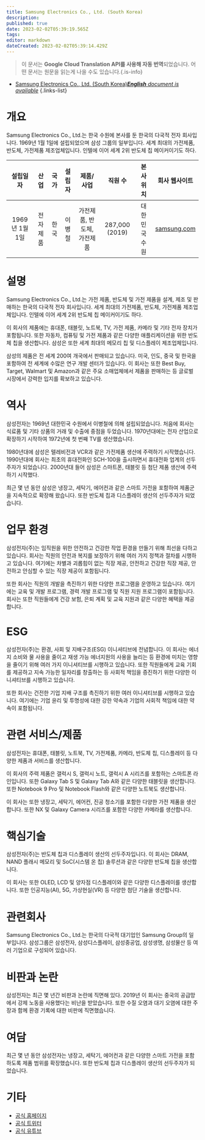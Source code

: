 ```yaml
---
title: Samsung Electronics Co., Ltd. (South Korea)
description: 
published: true
date: 2023-02-02T05:39:19.565Z
tags: 
editor: markdown
dateCreated: 2023-02-02T05:39:14.429Z
---
```


> 이 문서는 **Google Cloud Translation API를 사용해 자동 번역**되었습니다.
어떤 문서는 원문을 읽는게 나을 수도 있습니다.{.is-info}



- [Samsung Electronics Co., Ltd. (South Korea)***English** document is available*](/en/Knowledge-base/Dictionary/Company/samsung-electronics-co-ltd-south-korea)
{.links-list}


# 개요

Samsung Electronics Co., Ltd.는 한국 수원에 본사를 둔 한국의 다국적 전자 회사입니다. 1969년 1월 1일에 설립되었으며 삼성 그룹의 일부입니다. 세계 최대의 가전제품, 반도체, 가전제품 제조업체입니다. 인텔에 이어 세계 2위 반도체 칩 메이커이기도 하다.

| 설립일자 | 산업 | 국가 | 설립자 | 제품/사업 | 직원 수 | 본사위치 | 회사 웹사이트 |
| :----------------: | :-----: | :----: | :----: | :--------------: | :----------------: | :--------------------: | :--------------: |
| 1969년 1월 1일 | 전자제품 | 한국 | 이병철 | 가전제품, 반도체, 가전제품 | 287,000 (2019) | 대한민국 수원 | [samsung.com](https://www.samsung.com/) |

# 설명

Samsung Electronics Co., Ltd.는 가전 제품, 반도체 및 가전 제품을 설계, 제조 및 판매하는 한국의 다국적 전자 회사입니다. 세계 최대의 가전제품, 반도체, 가전제품 제조업체입니다. 인텔에 이어 세계 2위 반도체 칩 메이커이기도 하다.

이 회사의 제품에는 휴대폰, 태블릿, 노트북, TV, 가전 제품, 카메라 및 기타 전자 장치가 포함됩니다. 또한 자동차, 컴퓨팅 및 가전 제품과 같은 다양한 애플리케이션을 위한 반도체 칩을 생산합니다. 삼성은 또한 세계 최대의 메모리 칩 및 디스플레이 제조업체입니다.

삼성의 제품은 전 세계 200여 개국에서 판매되고 있습니다. 미국, 인도, 중국 및 한국을 포함하여 전 세계에 수많은 연구 개발 센터가 있습니다. 이 회사는 또한 Best Buy, Target, Walmart 및 Amazon과 같은 주요 소매업체에서 제품을 판매하는 등 글로벌 시장에서 강력한 입지를 확보하고 있습니다.

# 역사

삼성전자는 1969년 대한민국 수원에서 이병철에 의해 설립되었습니다. 처음에 회사는 식료품 및 기타 상품의 거래 및 수출에 중점을 두었습니다. 1970년대에는 전자 산업으로 확장하기 시작하여 1972년에 첫 번째 TV를 생산했습니다.

1980년대에 삼성은 텔레비전과 VCR과 같은 가전제품 생산에 주력하기 시작했습니다. 1990년대에 회사는 최초의 휴대전화인 SCH-100을 출시하면서 휴대전화 업계의 선두주자가 되었습니다. 2000년대 들어 삼성은 스마트폰, 태블릿 등 첨단 제품 생산에 주력하기 시작했다.

최근 몇 년 동안 삼성은 냉장고, 세탁기, 에어컨과 같은 스마트 가전을 포함하여 제품군을 지속적으로 확장해 왔습니다. 또한 반도체 칩과 디스플레이 생산의 선두주자가 되었습니다.

# 업무 환경

삼성전자(주)는 임직원을 위한 안전하고 건강한 작업 환경을 만들기 위해 최선을 다하고 있습니다. 회사는 직원의 안전과 복지를 보장하기 위해 여러 가지 정책과 절차를 시행하고 있습니다. 여기에는 차별과 괴롭힘이 없는 직장 제공, 안전하고 건강한 직장 제공, 안전하고 안심할 수 있는 직장 제공이 포함됩니다.

또한 회사는 직원의 개발을 촉진하기 위한 다양한 프로그램을 운영하고 있습니다. 여기에는 교육 및 개발 프로그램, 경력 개발 프로그램 및 직원 지원 프로그램이 포함됩니다. 회사는 또한 직원들에게 건강 보험, 은퇴 계획 및 교육 지원과 같은 다양한 혜택을 제공합니다.

# ESG

삼성전자(주)는 환경, 사회 및 지배구조(ESG) 이니셔티브에 전념합니다. 이 회사는 에너지 소비와 물 사용을 줄이고 재생 가능 에너지원의 사용을 늘리는 등 환경에 미치는 영향을 줄이기 위해 여러 가지 이니셔티브를 시행하고 있습니다. 또한 직원들에게 교육 기회를 제공하고 지속 가능한 일자리를 창출하는 등 사회적 책임을 증진하기 위한 다양한 이니셔티브를 시행하고 있습니다.

또한 회사는 건전한 기업 지배 구조를 촉진하기 위한 여러 이니셔티브를 시행하고 있습니다. 여기에는 기업 윤리 및 투명성에 대한 강한 약속과 기업의 사회적 책임에 대한 약속이 포함됩니다.

# 관련 서비스/제품

삼성전자는 휴대폰, 태블릿, 노트북, TV, 가전제품, 카메라, 반도체 칩, 디스플레이 등 다양한 제품과 서비스를 생산합니다.

이 회사의 주력 제품은 갤럭시 S, 갤럭시 노트, 갤럭시 A 시리즈를 포함하는 스마트폰 라인입니다. 또한 Galaxy Tab S 및 Galaxy Tab A와 같은 다양한 태블릿을 생산합니다. 또한 Notebook 9 Pro 및 Notebook Flash와 같은 다양한 노트북도 생산합니다.

이 회사는 또한 냉장고, 세탁기, 에어컨, 진공 청소기를 포함한 다양한 가전 제품을 생산합니다. 또한 NX 및 Galaxy Camera 시리즈를 포함한 다양한 카메라를 생산합니다.

# 핵심기술

삼성전자(주)는 반도체 칩과 디스플레이 생산의 선두주자입니다. 이 회사는 DRAM, NAND 플래시 메모리 및 SoC(시스템 온 칩) 솔루션과 같은 다양한 반도체 칩을 생산합니다.

이 회사는 또한 OLED, LCD 및 양자점 디스플레이와 같은 다양한 디스플레이를 생산합니다. 또한 인공지능(AI), 5G, 가상현실(VR) 등 다양한 첨단 기술을 생산합니다.

# 관련회사

Samsung Electronics Co., Ltd.는 한국의 다국적 대기업인 Samsung Group의 일부입니다. 삼성그룹은 삼성전자, 삼성디스플레이, 삼성중공업, 삼성생명, 삼성물산 등 여러 기업으로 구성되어 있습니다.

# 비판과 논란

삼성전자는 최근 몇 년간 비판과 논란에 직면해 있다. 2019년 이 회사는 중국의 공급망에서 강제 노동을 사용했다는 비난을 받았습니다. 또한 수질 오염과 대기 오염에 대한 주장과 함께 환경 기록에 대한 비판에 직면했습니다.

# 여담

최근 몇 년 동안 삼성전자는 냉장고, 세탁기, 에어컨과 같은 다양한 스마트 가전을 포함하도록 제품 범위를 확장했습니다. 또한 반도체 칩과 디스플레이 생산의 선두주자가 되었습니다.

# 기타

- [공식 홈페이지](https://www.samsung.com/)
- [공식 트위터](https://twitter.com/samsung)
- [공식 유튜브](https://www.youtube.com/user/SamsungMobile)